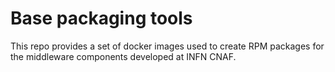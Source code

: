 # Base packaging tools

This repo provides a set of docker images used to create RPM packages for the
middleware components developed at INFN CNAF.


